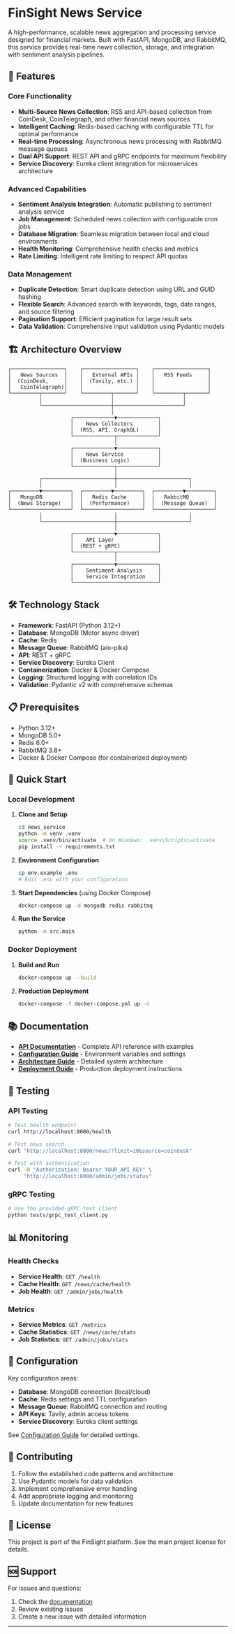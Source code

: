 # FinSight News Service

A high-performance, scalable news aggregation and processing service designed for financial markets. Built with FastAPI, MongoDB, and RabbitMQ, this service provides real-time news collection, storage, and integration with sentiment analysis pipelines.

## 🚀 Features

### Core Functionality

- **Multi-Source News Collection**: RSS and API-based collection from CoinDesk, CoinTelegraph, and other financial news sources
- **Intelligent Caching**: Redis-based caching with configurable TTL for optimal performance
- **Real-time Processing**: Asynchronous news processing with RabbitMQ message queues
- **Dual API Support**: REST API and gRPC endpoints for maximum flexibility
- **Service Discovery**: Eureka client integration for microservices architecture

### Advanced Capabilities

- **Sentiment Analysis Integration**: Automatic publishing to sentiment analysis service
- **Job Management**: Scheduled news collection with configurable cron jobs
- **Database Migration**: Seamless migration between local and cloud environments
- **Health Monitoring**: Comprehensive health checks and metrics
- **Rate Limiting**: Intelligent rate limiting to respect API quotas

### Data Management

- **Duplicate Detection**: Smart duplicate detection using URL and GUID hashing
- **Flexible Search**: Advanced search with keywords, tags, date ranges, and source filtering
- **Pagination Support**: Efficient pagination for large result sets
- **Data Validation**: Comprehensive input validation using Pydantic models

## 🏗️ Architecture Overview

```mermaid
┌─────────────────┐    ┌─────────────────┐    ┌─────────────────┐
│   News Sources  │    │   External APIs │    │   RSS Feeds     │
│  (CoinDesk,     │    │  (Tavily, etc.) │    │                 │
│   CoinTelegraph)│    │                 │    │                 │
└─────────┬───────┘    └─────────┬───────┘    └─────────┬───────┘
          │                      │                      │
          └──────────────────────┼──────────────────────┘
                                 │
                    ┌─────────────▼─────────────┐
                    │    News Collectors        │
                    │  (RSS, API, GraphQL)      │
                    └─────────────┬─────────────┘
                                  │
                    ┌─────────────▼─────────────┐
                    │    News Service           │
                    │  (Business Logic)         │
                    └─────────────┬─────────────┘
                                  │
          ┌───────────────────────┼───────────────────────┐
          │                       │                       │
┌─────────▼─────────┐  ┌─────────▼─────────┐  ┌─────────▼─────────┐
│   MongoDB         │  │   Redis Cache     │  │   RabbitMQ        │
│  (News Storage)   │  │  (Performance)    │  │  (Message Queue)  │
└───────────────────┘  └───────────────────┘  └───────────────────┘
          │                       │                       │
          └───────────────────────┼───────────────────────┘
                                  │
                    ┌─────────────▼─────────────┐
                    │    API Layer              │
                    │  (REST + gRPC)            │
                    └─────────────┬─────────────┘
                                  │
                    ┌─────────────▼─────────────┐
                    │    Sentiment Analysis     │
                    │    Service Integration    │
                    └───────────────────────────┘
```

## 🛠️ Technology Stack

- **Framework**: FastAPI (Python 3.12+)
- **Database**: MongoDB (Motor async driver)
- **Cache**: Redis
- **Message Queue**: RabbitMQ (aio-pika)
- **API**: REST + gRPC
- **Service Discovery**: Eureka Client
- **Containerization**: Docker & Docker Compose
- **Logging**: Structured logging with correlation IDs
- **Validation**: Pydantic v2 with comprehensive schemas

## 📋 Prerequisites

- Python 3.12+
- MongoDB 5.0+
- Redis 6.0+
- RabbitMQ 3.8+
- Docker & Docker Compose (for containerized deployment)

## 🚀 Quick Start

### Local Development

1. **Clone and Setup**

   ```bash
   cd news_service
   python -m venv .venv
   source .venv/bin/activate  # On Windows: .venv\Scripts\activate
   pip install -r requirements.txt
   ```

2. **Environment Configuration**

   ```bash
   cp env.example .env
   # Edit .env with your configuration
   ```

3. **Start Dependencies** (using Docker Compose)

   ```bash
   docker-compose up -d mongodb redis rabbitmq
   ```

4. **Run the Service**

   ```bash
   python -m src.main
   ```

### Docker Deployment

1. **Build and Run**

   ```bash
   docker-compose up --build
   ```

2. **Production Deployment**

   ```bash
   docker-compose -f docker-compose.yml up -d
   ```

## 📚 Documentation

- **[API Documentation](docs/api.md)** - Complete API reference with examples
- **[Configuration Guide](docs/configuration.md)** - Environment variables and settings
- **[Architecture Guide](docs/architecture.md)** - Detailed system architecture
- **[Deployment Guide](docs/deployment.md)** - Production deployment instructions

## 🧪 Testing

### API Testing

```bash
# Test health endpoint
curl http://localhost:8000/health

# Test news search
curl "http://localhost:8000/news/?limit=10&source=coindesk"

# Test with authentication
curl -H "Authorization: Bearer YOUR_API_KEY" \
     "http://localhost:8000/admin/jobs/status"
```

### gRPC Testing

```bash
# Use the provided gRPC test client
python tests/grpc_test_client.py
```

## 📊 Monitoring

### Health Checks

- **Service Health**: `GET /health`
- **Cache Health**: `GET /news/cache/health`
- **Job Health**: `GET /admin/jobs/health`

### Metrics

- **Service Metrics**: `GET /metrics`
- **Cache Statistics**: `GET /news/cache/stats`
- **Job Statistics**: `GET /admin/jobs/stats`

## 🔧 Configuration

Key configuration areas:

- **Database**: MongoDB connection (local/cloud)
- **Cache**: Redis settings and TTL configuration
- **Message Queue**: RabbitMQ connection and routing
- **API Keys**: Tavily, admin access tokens
- **Service Discovery**: Eureka client settings

See [Configuration Guide](docs/configuration.md) for detailed settings.

## 🤝 Contributing

1. Follow the established code patterns and architecture
2. Use Pydantic models for data validation
3. Implement comprehensive error handling
4. Add appropriate logging and monitoring
5. Update documentation for new features

## 📄 License

This project is part of the FinSight platform. See the main project license for details.

## 🆘 Support

For issues and questions:

1. Check the [documentation](docs/)
2. Review existing issues
3. Create a new issue with detailed information

---
